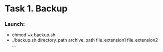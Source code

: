 # Task 1. Backup
### Launch:
+ chmod +x backup.sh
+ ./backup.sh directory_path archive_path file_extension1 file_extension2 ... 
